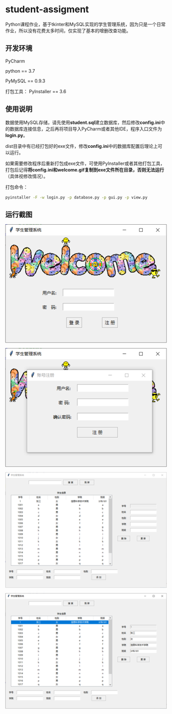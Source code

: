# student-assigment
Python课程作业，基于tkinter和MySQL实现的学生管理系统，因为只是一个日常作业，所以没有花费太多时间，仅实现了基本的增删改查功能。

## 开发环境

PyCharm

python == 3.7

PyMySQL  ==  0.9.3

打包工具： PyInstaller == 3.6

## 使用说明

数据使用MySQL存储，请先使用**student.sql**建立数据库，然后修改**config.ini**中的数据库连接信息，之后再将项目导入PyCharm或者其他IDE，程序入口文件为**login.py**。

dist目录中有已经打包好的exe文件，修改**config.ini**中的数据库配置后理论上可以运行。

如果需要修改程序后重新打包成exe文件，可使用PyInstaller或者其他打包工具，打包后记得**将config.ini和welcome.gif复制到exe文件所在目录，否则无法运行**（具体视修改情况）。

打包命令：

```cmd
pyinstaller -F -w login.py -p database.py -p gui.py -p view.py
```

## 运行截图

![](./ScreenShot/login.png)

![](./ScreenShot/register.png)

![](./ScreenShot/main.png)

![](./ScreenShot/main1.png)

